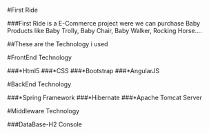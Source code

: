 #First Ride

###First Ride is a E-Commerce project were we can purchase Baby Products like Baby Trolly, Baby Chair, Baby Walker, Rocking Horse....


##These are the Technology i used 


#FrontEnd Technology

###*Html5
###*CSS
###*Bootstrap
###*AngularJS

#BackEnd Technology
 
###*Spring Framework
###*Hibernate
###*Apache Tomcat Server

#Middleware Technology

###DataBase-H2 Console